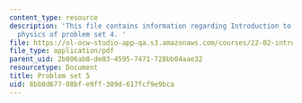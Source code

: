 ```yaml
---
content_type: resource
description: 'This file contains information regarding Introduction to applied nuclear
  physics of problem set 4. '
file: https://ol-ocw-studio-app-qa.s3.amazonaws.com/courses/22-02-introduction-to-applied-nuclear-physics-spring-2012/8bb0d67708bfe9ff309d617fcf9e9bca_MIT22_02S12_pset5.pdf
file_type: application/pdf
parent_uid: 2b806ab8-de03-4595-7471-728bb04aae32
resourcetype: Document
title: Problem set 5
uid: 8bb0d677-08bf-e9ff-309d-617fcf9e9bca
---
```

